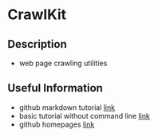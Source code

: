 # CrawlKit
## Description
* web page crawling utilities

## Useful Information
* github markdown tutorial [link](https://guides.github.com/features/mastering-markdown/)
* basic tutorial without command line [link](https://guides.github.com/activities/hello-world/)
* github homepages [link](https://guides.github.com/features/pages/)
